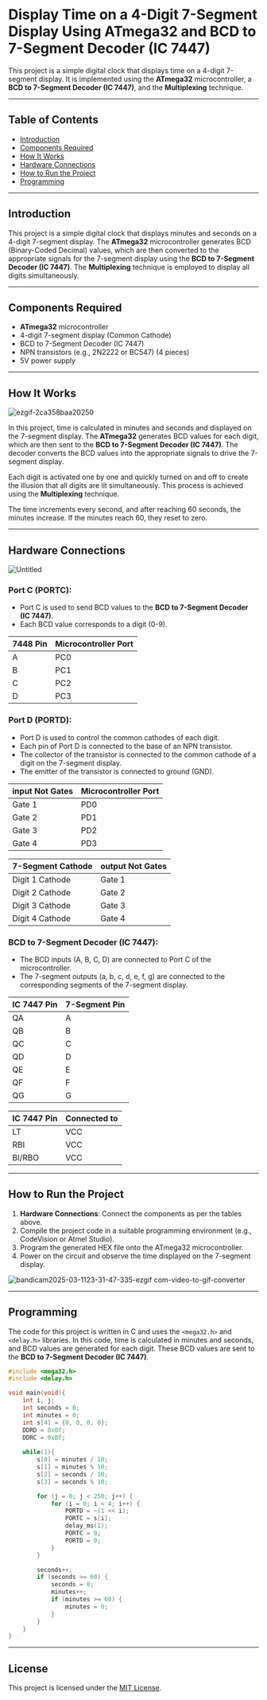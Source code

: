 # Display Time on a 4-Digit 7-Segment Display Using ATmega32 and BCD to 7-Segment Decoder (IC 7447)

This project is a simple digital clock that displays time on a 4-digit 7-segment display. It is implemented using the **ATmega32** microcontroller, a **BCD to 7-Segment Decoder (IC 7447)**, and the **Multiplexing** technique.

---

## Table of Contents
- [Introduction](#introduction)
- [Components Required](#components-required)
- [How It Works](#how-it-works)
- [Hardware Connections](#hardware-connections)
- [How to Run the Project](#how-to-run-the-project)
- [Programming](#programming)


---

## Introduction

This project is a simple digital clock that displays minutes and seconds on a 4-digit 7-segment display. The **ATmega32** microcontroller generates BCD (Binary-Coded Decimal) values, which are then converted to the appropriate signals for the 7-segment display using the **BCD to 7-Segment Decoder (IC 7447)**. The **Multiplexing** technique is employed to display all digits simultaneously.

---

## Components Required

- **ATmega32** microcontroller
- 4-digit 7-segment display (Common Cathode)
- BCD to 7-Segment Decoder (IC 7447)
- NPN transistors (e.g., 2N2222 or BC547) (4 pieces)
- 5V power supply

---

## How It Works

![ezgif-2ca358baa20250](https://github.com/user-attachments/assets/ce49f578-de18-416c-88c3-9d5308b665e8)

In this project, time is calculated in minutes and seconds and displayed on the 7-segment display. The **ATmega32** generates BCD values for each digit, which are then sent to the **BCD to 7-Segment Decoder (IC 7447)**. The decoder converts the BCD values into the appropriate signals to drive the 7-segment display.

Each digit is activated one by one and quickly turned on and off to create the illusion that all digits are lit simultaneously. This process is achieved using the **Multiplexing** technique.

The time increments every second, and after reaching 60 seconds, the minutes increase. If the minutes reach 60, they reset to zero.

---

## Hardware Connections

![Untitled](https://github.com/user-attachments/assets/d4d270d4-0642-4630-af11-df8734856a1c)


### Port C (PORTC):
- Port C is used to send BCD values to the **BCD to 7-Segment Decoder (IC 7447)**.
- Each BCD value corresponds to a digit (0-9).

| 7448 Pin | Microcontroller Port |
|---------|----------------------|
| A       | PC0                  |
| B       | PC1                  |
| C       | PC2                  |
| D       | PC3                  |

### Port D (PORTD):
- Port D is used to control the common cathodes of each digit.
- Each pin of Port D is connected to the base of an NPN transistor.
- The collector of the transistor is connected to the common cathode of a digit on the 7-segment display.
- The emitter of the transistor is connected to ground (GND).

| input Not Gates | Microcontroller Port |
|-------------------|----------------------|
| Gate 1   | PD0                  |
| Gate 2   | PD1                  |
| Gate 3   | PD2                  |
| Gate 4   | PD3                  |


| 7-Segment Cathode | output Not Gates |
|-------------------|----------------------|
| Digit 1 Cathode   | Gate 1                  |
| Digit 2 Cathode   | Gate 2                  |
| Digit 3 Cathode   | Gate 3                  |
| Digit 4 Cathode   | Gate 4                  |

### BCD to 7-Segment Decoder (IC 7447):
- The BCD inputs (A, B, C, D) are connected to Port C of the microcontroller.
- The 7-segment outputs (a, b, c, d, e, f, g) are connected to the corresponding segments of the 7-segment display.

| IC 7447 Pin | 7-Segment Pin |
|-------------|---------------|
| QA           | A             |
| QB           | B             |
| QC           | C             |
| QD           | D             |
| QE           | E             |
| QF           | F             |
| QG           | G             |


| IC 7447 Pin | Connected to |
|-------------|---------------|
| LT           | VCC             |
| RBI           | VCC             |
| BI/RBO           | VCC             |



---

## How to Run the Project

1. **Hardware Connections**: Connect the components as per the tables above.
2. Compile the project code in a suitable programming environment (e.g., CodeVision or Atmel Studio).
3. Program the generated HEX file onto the ATmega32 microcontroller.
4. Power on the circuit and observe the time displayed on the 7-segment display.

![bandicam2025-03-1123-31-47-335-ezgif com-video-to-gif-converter](https://github.com/user-attachments/assets/63f7eec3-4477-42bf-b7cb-46672a03548d)


---

## Programming

The code for this project is written in C and uses the `<mega32.h>` and `<delay.h>` libraries. In this code, time is calculated in minutes and seconds, and BCD values are generated for each digit. These BCD values are sent to the **BCD to 7-Segment Decoder (IC 7447)**.

```c
#include <mega32.h>
#include <delay.h>

void main(void){
    int i, j;
    int seconds = 0;
    int minutes = 0;
    int s[4] = {0, 0, 0, 0};
    DDRD = 0x0f;
    DDRC = 0x0f;
    
    while(1){
        s[0] = minutes / 10;
        s[1] = minutes % 10;
        s[2] = seconds / 10;
        s[3] = seconds % 10;

        for (j = 0; j < 250; j++) {
            for (i = 0; i < 4; i++) {
                PORTD = ~(1 << i);
                PORTC = s[i];
                delay_ms(1);
                PORTC = 0;
                PORTD = 0;
            }
        }

        seconds++;
        if (seconds >= 60) {
            seconds = 0;
            minutes++;
            if (minutes >= 60) {
                minutes = 0;
            }
        }
    }
}
```

---

## License

This project is licensed under the [MIT License](LICENSE).

